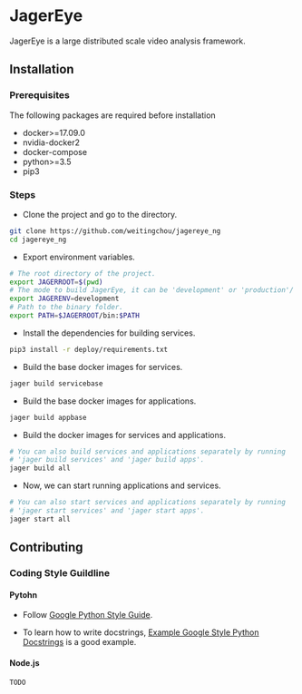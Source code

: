 # JagerEye

JagerEye is a large distributed scale video analysis framework.

## Installation

### Prerequisites

The following packages are required before installation
- docker>=17.09.0
- nvidia-docker2
- docker-compose
- python>=3.5
- pip3

### Steps

* Clone the project and go to the directory.
```bash
git clone https://github.com/weitingchou/jagereye_ng
cd jagereye_ng
```

* Export environment variables.
```bash
# The root directory of the project.
export JAGERROOT=$(pwd)
# The mode to build JagerEye, it can be 'development' or 'production'/
export JAGERENV=development
# Path to the binary folder.
export PATH=$JAGERROOT/bin:$PATH
```

* Install the dependencies for building services.
```bash
pip3 install -r deploy/requirements.txt
```

* Build the base docker images for services.
```bash
jager build servicebase
```

* Build the base docker images for applications.
```bash
jager build appbase
```

* Build the docker images for services and applications.
```bash
# You can also build services and applications separately by running
# 'jager build services' and 'jager build apps'.
jager build all
```

* Now, we can start running applications and services.
```bash
# You can also start services and applications separately by running
# 'jager start services' and 'jager start apps'.
jager start all
```

## Contributing

### Coding Style Guildline

#### Pytohn

* Follow [Google Python Style Guide](https://google.github.io/styleguide/pyguide.html).

* To learn how to write docstrings, [Example Google Style Python Docstrings](http://sphinxcontrib-napoleon.readthedocs.io/en/latest/example_google.html) is a good example.

#### Node.js

```bash
TODO
```
